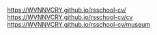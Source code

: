 https://WVNNVCRY.github.io/rsschool-cv/
https://WVNNVCRY.github.io/rsschool-cv/cv
https://WVNNVCRY.github.io/rsschool-cv/museum